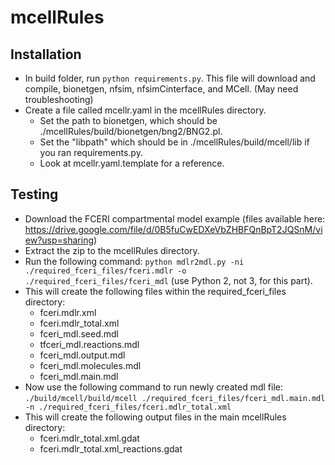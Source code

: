 # mcellRules

## Installation

- In build folder, run `python requirements.py`. This file will download and
  compile, bionetgen, nfsim, nfsimCinterface, and MCell. (May need
  troubleshooting)
- Create a file called mcellr.yaml in the mcellRules directory.
  - Set the path to bionetgen, which should be
    ./mcellRules/build/bionetgen/bng2/BNG2.pl.
  - Set the "libpath" which should be in ./mcellRules/build/mcell/lib if you
    ran requirements.py.
  - Look at mcellr.yaml.template for a reference.

## Testing

- Download the FCERI compartmental model example (files available here:
  https://drive.google.com/file/d/0B5fuCwEDXeVbZHBFQnBpT2JQSnM/view?usp=sharing)
- Extract the zip to the mcellRules directory.
- Run the following command: `python mdlr2mdl.py -ni
  ./required_fceri_files/fceri.mdlr -o ./required_fceri_files/fceri_mdl`
  (use Python 2, not 3, for this part).
- This will create the following files within the required_fceri_files
  directory:
  - fceri.mdlr.xml
  - fceri.mdlr_total.xml
  - fceri_mdl.seed.mdl
  - tfceri_mdl.reactions.mdl
  - fceri_mdl.output.mdl
  - fceri_mdl.molecules.mdl
  - fceri_mdl.main.mdl
- Now use the following command to run newly created mdl file:
  `./build/mcell/build/mcell ./required_fceri_files/fceri_mdl.main.mdl -n
  ./required_fceri_files/fceri.mdlr_total.xml`
- This will create the following output files in the main mcellRules directory: 
  - fceri.mdlr_total.xml.gdat
  - fceri.mdlr_total.xml_reactions.gdat
